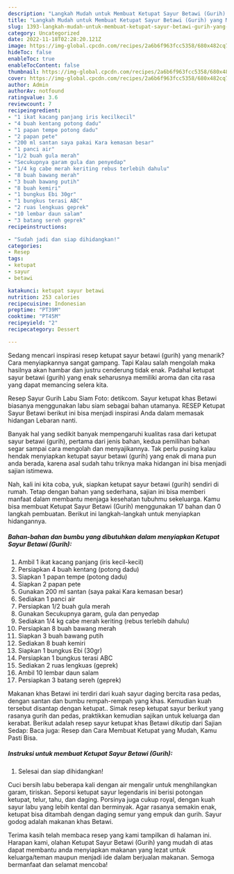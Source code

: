 ```yaml
---
description: "Langkah Mudah untuk Membuat Ketupat Sayur Betawi (Gurih) yang Menggugah Selera, Buat Buka Puasa}"
title: "Langkah Mudah untuk Membuat Ketupat Sayur Betawi (Gurih) yang Menggugah Selera, Buat Buka Puasa}"
slug: 1393-langkah-mudah-untuk-membuat-ketupat-sayur-betawi-gurih-yang-menggugah-selera-buat-buka-puasa
category: Uncategorized
date: 2022-11-18T02:28:20.121Z
image: https://img-global.cpcdn.com/recipes/2a6b6f963fcc5358/680x482cq70/ketupat-sayur-betawi-gurih-foto-resep-utama.jpg
hideToc: false
enableToc: true
enableTocContent: false
thumbnail: https://img-global.cpcdn.com/recipes/2a6b6f963fcc5358/680x482cq70/ketupat-sayur-betawi-gurih-foto-resep-utama.jpg
cover: https://img-global.cpcdn.com/recipes/2a6b6f963fcc5358/680x482cq70/ketupat-sayur-betawi-gurih-foto-resep-utama.jpg
author: Admin
authorAv: notfound
ratingvalue: 3.6
reviewcount: 7
recipeingredient:
- "1 ikat kacang panjang iris kecilkecil"
- "4 buah kentang potong dadu"
- "1 papan tempe potong dadu"
- "2 papan pete"
- "200 ml santan saya pakai Kara kemasan besar"
- "1 panci air"
- "1/2 buah gula merah"
- "Secukupnya garam gula dan penyedap"
- "1/4 kg cabe merah keriting rebus terlebih dahulu"
- "8 buah bawang merah"
- "3 buah bawang putih"
- "8 buah kemiri"
- "1 bungkus Ebi 30gr"
- "1 bungkus terasi ABC"
- "2 ruas lengkuas geprek"
- "10 lembar daun salam"
- "3 batang sereh geprek"
recipeinstructions:

- "Sudah jadi dan siap dihidangkan!"
categories:
- Resep
tags:
- ketupat
- sayur
- betawi

katakunci: ketupat sayur betawi 
nutrition: 253 calories
recipecuisine: Indonesian
preptime: "PT39M"
cooktime: "PT45M"
recipeyield: "2"
recipecategory: Dessert

---
```



Sedang mencari inspirasi resep ketupat sayur betawi (gurih) yang menarik? Cara menyiapkannya sangat gampang. Tapi Kalau salah mengolah maka hasilnya akan hambar dan justru cenderung tidak enak. Padahal ketupat sayur betawi (gurih) yang enak seharusnya memiliki aroma dan cita rasa yang dapat memancing selera kita.


Resep Sayur Gurih Labu Siam Foto: detikcom. Sayur ketupat khas Betawi biasanya menggunakan labu siam sebagai bahan utamanya. RESEP Ketupat Sayur Betawi berikut ini bisa menjadi inspirasi Anda dalam memasak hidangan Lebaran nanti.

Banyak hal yang sedikit banyak mempengaruhi kualitas rasa dari ketupat sayur betawi (gurih), pertama dari jenis bahan, kedua pemilihan bahan segar sampai cara mengolah dan menyajikannya. Tak perlu pusing kalau hendak menyiapkan ketupat sayur betawi (gurih) yang enak di mana pun anda berada, karena asal sudah tahu triknya maka hidangan ini bisa menjadi sajian istimewa.


Nah, kali ini kita coba, yuk, siapkan ketupat sayur betawi (gurih) sendiri di rumah. Tetap dengan bahan yang sederhana, sajian ini bisa memberi manfaat dalam membantu menjaga kesehatan tubuhmu sekeluarga. Kamu bisa membuat Ketupat Sayur Betawi (Gurih) menggunakan 17 bahan dan 0 langkah pembuatan. Berikut ini langkah-langkah untuk menyiapkan hidangannya.

<!--inarticleads1-->

##### Bahan-bahan dan bumbu yang dibutuhkan dalam menyiapkan Ketupat Sayur Betawi (Gurih):

1. Ambil 1 ikat kacang panjang (iris kecil-kecil)
1. Persiapkan 4 buah kentang (potong dadu)
1. Siapkan 1 papan tempe (potong dadu)
1. Siapkan 2 papan pete
1. Gunakan 200 ml santan (saya pakai Kara kemasan besar)
1. Sediakan 1 panci air
1. Persiapkan 1/2 buah gula merah
1. Gunakan Secukupnya garam, gula dan penyedap
1. Sediakan 1/4 kg cabe merah keriting (rebus terlebih dahulu)
1. Persiapkan 8 buah bawang merah
1. Siapkan 3 buah bawang putih
1. Sediakan 8 buah kemiri
1. Siapkan 1 bungkus Ebi (30gr)
1. Persiapkan 1 bungkus terasi ABC
1. Sediakan 2 ruas lengkuas (geprek)
1. Ambil 10 lembar daun salam
1. Persiapkan 3 batang sereh (geprek)


Makanan khas Betawi ini terdiri dari kuah sayur daging bercita rasa pedas, dengan santan dan bumbu rempah-rempah yang khas. Kemudian kuah tersebut disantap dengan ketupat.. Simak resep ketupat sayur berikut yang rasanya gurih dan pedas, praktikkan kemudian sajikan untuk keluarga dan kerabat. Berikut adalah resep sayur ketupat khas Betawi dikutip dari Sajian Sedap: Baca juga: Resep dan Cara Membuat Ketupat yang Mudah, Kamu Pasti Bisa. 

<!--inarticleads2-->

##### Instruksi untuk membuat Ketupat Sayur Betawi (Gurih):


1. Selesai dan siap dihidangkan!

Cuci bersih labu beberapa kali dengan air mengalir untuk menghilangkan garam, tiriskan. Seporsi ketupat sayur legendaris ini berisi potongan ketupat, telur, tahu, dan daging. Porsinya juga cukup royal, dengan kuah sayur labu yang lebih kental dan berminyak. Agar rasanya semakin enak, ketupat bisa ditambah dengan daging semur yang empuk dan gurih. Sayur godog adalah makanan khas Betawi. 

Terima kasih telah membaca resep yang kami tampilkan di halaman ini. Harapan kami, olahan Ketupat Sayur Betawi (Gurih) yang mudah di atas dapat membantu anda menyiapkan makanan yang lezat untuk keluarga/teman maupun menjadi ide dalam berjualan makanan. Semoga bermanfaat dan selamat mencoba!
